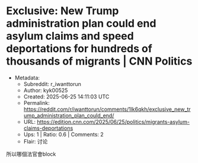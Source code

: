 # Exclusive: New Trump administration plan could end asylum claims and speed deportations for hundreds of thousands of migrants | CNN Politics

- Metadata:
  - Subreddit: r_iwanttorun
  - Author: kyk00525
  - Created: 2025-06-25 14:11:03 UTC
  - Permalink: https://reddit.com/r/iwanttorun/comments/1lk6qkh/exclusive_new_trump_administration_plan_could_end/
  - URL: https://edition.cnn.com/2025/06/25/politics/migrants-asylum-claims-deportations
  - Ups: 1 | Ratio: 0.6 | Comments: 2
  - Flair: 讨论


所以哪個法官會block

